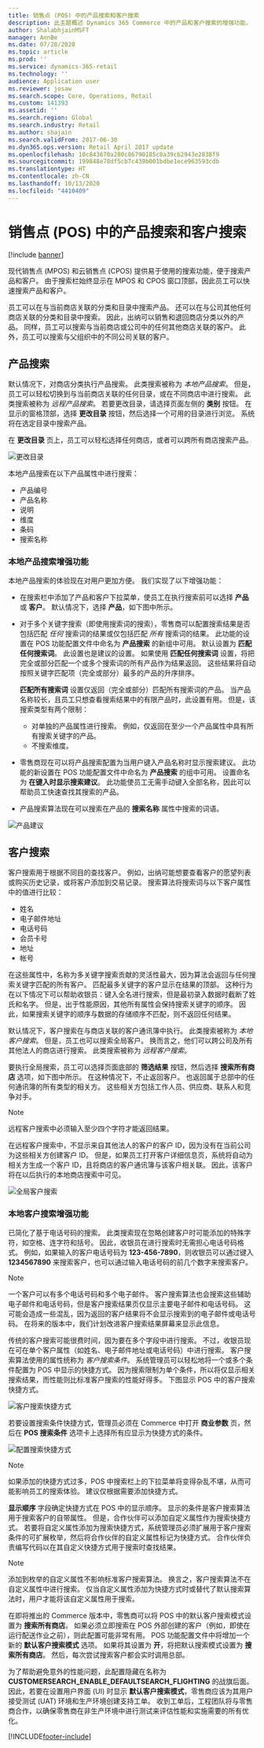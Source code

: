 ```yaml
---
title: 销售点 (POS) 中的产品搜索和客户搜索
description: 此主题概述 Dynamics 365 Commerce 中的产品和客户搜索的增强功能。
author: ShalabhjainMSFT
manager: AnnBe
ms.date: 07/28/2020
ms.topic: article
ms.prod: ''
ms.service: dynamics-365-retail
ms.technology: ''
audience: Application user
ms.reviewer: josaw
ms.search.scope: Core, Operations, Retail
ms.custom: 141393
ms.assetid: ''
ms.search.region: Global
ms.search.industry: Retail
ms.author: shajain
ms.search.validFrom: 2017-06-30
ms.dyn365.ops.version: Retail April 2017 update
ms.openlocfilehash: 10c843670a280c86790185c8a39cb2943e2838f9
ms.sourcegitcommit: 199848e78df5cb7c439b001bdbe1ece963593cdb
ms.translationtype: HT
ms.contentlocale: zh-CN
ms.lasthandoff: 10/13/2020
ms.locfileid: "4410409"
---
```

# <a name="product-search-and-customer-search-in-the-point-of-sale-pos"></a>销售点 (POS) 中的产品搜索和客户搜索

[!include [banner](includes/banner.md)]

现代销售点 (MPOS) 和云销售点 (CPOS) 提供易于使用的搜索功能，便于搜索产品和客户。 由于搜索栏始终显示在 MPOS 和 CPOS 窗口顶部，因此员工可以快速搜索产品和客户。

员工可以在与当前商店关联的分类和目录中搜索产品。 还可以在与公司其他任何商店关联的分类和目录中搜索。 因此，出纳可以销售和退回商店分类以外的产品。 同样，员工可以搜索与当前商店或公司中的任何其他商店关联的客户。 此外，员工可以搜索与父组织中的不同公司关联的客户。

## <a name="product-search"></a>产品搜索

默认情况下，对商店分类执行产品搜索。 此类搜索被称为 *本地产品搜索*。 但是，员工可以轻松切换到与当前商店关联的任何目录，或在不同商店中进行搜索。 此类搜索被称为 *远程产品搜索*。 若要更改目录，请选择页面左侧的 **类别** 按钮。 在显示的窗格顶部，选择 **更改目录** 按钮，然后选择一个可用的目录进行浏览。 系统将在选定目录中搜索产品。

在 **更改目录** 页上，员工可以轻松选择任何商店，或者可以跨所有商店搜索产品。

![更改目录](./media/Changecatalog.png "更改目录")

本地产品搜索在以下产品属性中进行搜索：

- 产品编号
- 产品名称
- 说明
- 维度
- 条码
- 搜索名称

### <a name="enhancements-to-local-product-searches"></a>本地产品搜索增强功能

本地产品搜索的体验现在对用户更加方便。 我们实现了以下增强功能：

- 在搜索栏中添加了产品和客户下拉菜单，使员工在执行搜索前可以选择 **产品** 或 **客户**。 默认情况下，选择 **产品**，如下图中所示。
- 对于多个关键字搜索（即使用搜索词的搜索），零售商可以配置搜索结果是否包括匹配 *任何* 搜索词的结果或仅包括匹配 *所有* 搜索词的结果。 此功能的设置在 POS 功能配置文件中命名为 **产品搜索** 的新组中可用。 默认设置为 **匹配任何搜索词**。 此设置也是建议的设置。 如果使用 **匹配任何搜索词** 设置，将把完全或部分匹配一个或多个搜索词的所有产品作为结果返回。 这些结果将自动按照关键字匹配项（完全或部分）最多的产品的升序排序。

    **匹配所有搜索词** 设置仅返回（完全或部分）匹配所有搜索词的产品。 当产品名称较长，且员工只想查看搜索结果中的有限产品时，此设置有用。 但是，该搜索类型有两个限制：

    - 对单独的产品属性进行搜索。 例如，仅返回在至少一个产品属性中具有所有搜索关键字的产品。
    - 不搜索维度。

- 零售商现在可以将产品搜索配置为当用户键入产品名称时显示搜索建议。 此功能的新设置在 POS 功能配置文件中命名为 **产品搜索** 的组中可用。 设置命名为 **在键入时显示搜索建议**。 此功能使员工无需手动键入全部名称，因此可以帮助员工快速查找其搜索的产品。
- 产品搜索算法现在可以搜索在产品的 **搜索名称** 属性中搜索的词语。

![产品建议](./media/Productsuggestions.png "产品建议")

## <a name="customer-search"></a>客户搜索

客户搜索用于根据不同目的查找客户。 例如，出纳可能想要查看客户的愿望列表或购买历史记录，或将客户添加到交易记录。 搜索算法将搜索词与以下客户属性中的值进行比较：

- 姓名
- 电子邮件地址
- 电话号码
- 会员卡号
- 地址
- 帐号

在这些属性中，名称为多关键字搜索贡献的灵活性最大，因为算法会返回与任何搜索关键字匹配的所有客户。 匹配最多关键字的客户显示在结果的顶部。 这种行为在以下情况下可以帮助收银员：键入全名进行搜索，但是最初录入数据时截断了姓氏和名字。 但是，出于性能原因，其他所有属性会保持搜索关键字的顺序。 因此，如果搜索关键字的顺序与数据的存储顺序不匹配，则不返回任何结果。

默认情况下，客户搜索在与商店关联的客户通讯簿中执行。 此类搜索被称为 *本地客户搜索*。 但是，员工也可以搜索全局客户。 换而言之，他们可以跨公司及所有其他法人的商店进行搜索。 此类搜索被称为 *远程客户搜索*。

要执行全局搜索，员工可以选择页面底部的 **筛选结果** 按钮，然后选择 **搜索所有商店** 选项，如下图中所示。 在这种情况下，不止返回客户。 也返回属于总部中的任何通讯簿的所有类型的相关方。 这些相关方包括工作人员、供应商、联系人和竞争对手。

> [!NOTE]
> 远程客户搜索中必须输入至少四个字符才能返回结果。

在远程客户搜索中，不显示来自其他法人的客户的客户 ID，因为没有在当前公司为这些相关方创建客户 ID。 但是，如果员工打开客户详细信息页，系统将自动为相关方生成一个客户 ID，且将商店的客户通讯簿与该客户相关联。 因此，该客户将在以后执行的本地商店搜索中可见。

![全局客户搜索](./media/Globalcustomersearch.png "全局客户搜索")

### <a name="enhancements-to-local-customer-search"></a>本地客户搜索增强功能

已简化了基于电话号码的搜索。 此类搜索现在忽略创建客户时可能添加的特殊字符，如空格、连字符和括号。 因此，收银员在进行搜索时无需担心电话号码格式。 例如，如果输入的客户电话号码为 **123-456-7890**，则收银员可以通过键入 **1234567890** 来搜索客户，也可以通过输入电话号码的前几个数字来搜索客户。

> [!NOTE]
> 一个客户可以有多个电话号码和多个电子邮件。 客户搜索算法也会搜索这些辅助电子邮件和电话号码，但是客户搜索结果页仅显示主要电子邮件和电话号码。 这可能会造成一些混乱，因为返回的客户结果将不会显示搜索到的电子邮件或电话号码。 在将来的版本中，我们计划改进客户搜索结果屏幕来显示此信息。

传统的客户搜索可能很费时间，因为要在多个字段中进行搜索。 不过，收银员现在可在单个客户属性（如姓名、电子邮件地址或电话号码）中进行搜索。 客户搜索算法使用的属性统称为 *客户搜索条件*。 系统管理员可以轻松地将一个或多个条件配置为 POS 中显示的快捷方式。 因为搜索限制为单个条件，所以将仅显示相关搜索结果，而性能则比标准客户搜索的性能好得多。 下图显示 POS 中的客户搜索快捷方式。

![客户搜索快捷方式](./media/SearchShortcutsPOS.png "客户搜索快捷方式")

若要设置搜索条件快捷方式，管理员必须在 Commerce 中打开 **商业参数** 页，然后在 **POS 搜索条件** 选项卡上选择所有应显示为快捷方式的条件。

![配置搜索快捷方式](./media/ConfigureShortcutsAX.png "配置搜索快捷方式")

> [!NOTE]
> 如果添加的快捷方式过多，POS 中搜索栏上的下拉菜单将变得杂乱不堪，从而可能影响员工的搜索体验。 建议仅根据需要添加快捷方式。

**显示顺序** 字段确定快捷方式在 POS 中的显示顺序。 显示的条件是客户搜索算法用于搜索客户的自带属性。 但是，合作伙伴可以添加自定义属性作为搜索快捷方式。 若要将自定义属性添加为搜索快捷方式，系统管理员必须扩展用于客户搜索条件的可扩展枚举，然后将合作伙伴的自定义属性标记为快捷方式。 合作伙伴负责编写代码以在其自定义快捷方式用于搜索时查找结果。

> [!NOTE]
> 添加到枚举的自定义属性不影响标准客户搜索算法。 换言之，客户搜索算法不在自定义属性中进行搜索。 仅当自定义属性添加为快捷方式时或替代了默认搜索算法时，用户才能将该自定义属性用于搜索。

在即将推出的 Commerce 版本中，零售商可以将 POS 中的默认客户搜索模式设置为 **搜索所有商店**。 如果必须立即搜索在 POS 外部创建的客户（例如，即使在运行配送作业之前），则此配置可能非常有用。 POS 功能配置文件中将增加一个新的 **默认客户搜索模式** 选项。 如果将其设置为 **开**，将把默认搜索模式设置为 **搜索所有商店**。 然后，每次尝试搜索客户都会实时调用总部。

为了帮助避免意外的性能问题，此配置隐藏在名称为 **CUSTOMERSEARCH_ENABLE_DEFAULTSEARCH_FLIGHTING** 的战旗后面。 因此，若要在设置用户界面 (UI) 时显示 **默认客户搜索模式**，零售商应该为其用户接受测试 (UAT) 环境和生产环境创建支持工单。 收到工单后，工程团队将与零售商合作，以确保零售商在非生产环境中进行测试来评估性能和实施需要的所有优化。



[!INCLUDE[footer-include](../includes/footer-banner.md)]